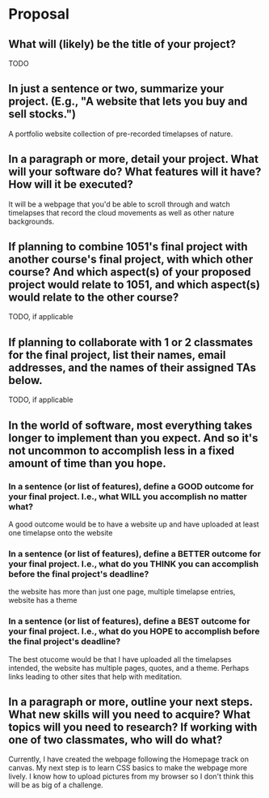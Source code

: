 # Proposal

## What will (likely) be the title of your project?

TODO

## In just a sentence or two, summarize your project. (E.g., "A website that lets you buy and sell stocks.")
A portfolio website collection of pre-recorded timelapses of nature. 


## In a paragraph or more, detail your project. What will your software do? What features will it have? How will it be executed?
It will be a webpage that you'd be able to scroll through and watch timelapses that record the cloud movements as well
as other nature backgrounds. 


## If planning to combine 1051's final project with another course's final project, with which other course? And which aspect(s) of your proposed project would relate to 1051, and which aspect(s) would relate to the other course?

TODO, if applicable

## If planning to collaborate with 1 or 2 classmates for the final project, list their names, email addresses, and the names of their assigned TAs below.

TODO, if applicable

## In the world of software, most everything takes longer to implement than you expect. And so it's not uncommon to accomplish less in a fixed amount of time than you hope.

### In a sentence (or list of features), define a GOOD outcome for your final project. I.e., what WILL you accomplish no matter what?

A good outcome would be to have a website up and have uploaded at least one timelapse onto the website 

### In a sentence (or list of features), define a BETTER outcome for your final project. I.e., what do you THINK you can accomplish before the final project's deadline?
the website has more than just one page, multiple timelapse entries, website has a theme 


### In a sentence (or list of features), define a BEST outcome for your final project. I.e., what do you HOPE to accomplish before the final project's deadline?
The best otucome would be that I have uploaded all the timelapses intended, the website has multiple pages, quotes, 
and a theme. Perhaps links leading to other sites that help with meditation. 


## In a paragraph or more, outline your next steps. What new skills will you need to acquire? What topics will you need to research? If working with one of two classmates, who will do what?
Currently, I have created the webpage following the Homepage track on canvas. My next step is to learn CSS basics to make the webpage more lively. I know how to upload pictures from my browser so I don't think this will be as big of a 
challenge.  

